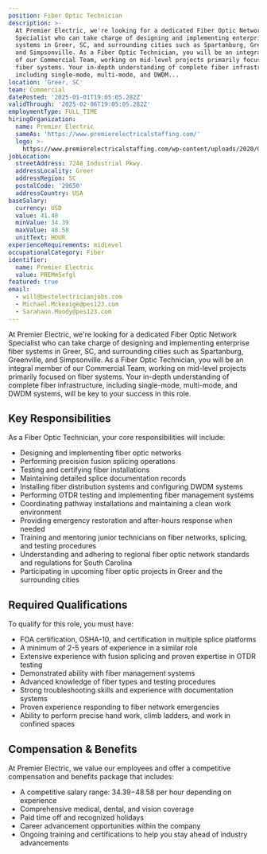 ```yaml
---
position: Fiber Optic Technician
description: >-
  At Premier Electric, we're looking for a dedicated Fiber Optic Network
  Specialist who can take charge of designing and implementing enterprise fiber
  systems in Greer, SC, and surrounding cities such as Spartanburg, Greenville,
  and Simpsonville. As a Fiber Optic Technician, you will be an integral member
  of our Commercial Team, working on mid-level projects primarily focused on
  fiber systems. Your in-depth understanding of complete fiber infrastructure,
  including single-mode, multi-mode, and DWDM...
location: 'Greer, SC'
team: Commercial
datePosted: '2025-01-01T19:05:05.282Z'
validThrough: '2025-02-06T19:05:05.282Z'
employmentType: FULL_TIME
hiringOrganization:
  name: Premier Electric
  sameAs: 'https://www.premierelectricalstaffing.com/'
  logo: >-
    https://www.premierelectricalstaffing.com/wp-content/uploads/2020/05/Premier-Electrical-Staffing-logo.png
jobLocation:
  streetAddress: 7248 Industrial Pkwy.
  addressLocality: Greer
  addressRegion: SC
  postalCode: '29650'
  addressCountry: USA
baseSalary:
  currency: USD
  value: 41.48
  minValue: 34.39
  maxValue: 48.58
  unitText: HOUR
experienceRequirements: midLevel
occupationalCategory: Fiber
identifier:
  name: Premier Electric
  value: PREMm5xfgl
featured: true
email:
  - will@bestelectricianjobs.com
  - Michael.Mckeaige@pes123.com
  - Sarahann.Moody@pes123.com
---
```




At Premier Electric, we're looking for a dedicated Fiber Optic Network Specialist who can take charge of designing and implementing enterprise fiber systems in Greer, SC, and surrounding cities such as Spartanburg, Greenville, and Simpsonville. As a Fiber Optic Technician, you will be an integral member of our Commercial Team, working on mid-level projects primarily focused on fiber systems. Your in-depth understanding of complete fiber infrastructure, including single-mode, multi-mode, and DWDM systems, will be key to your success in this role. 

## Key Responsibilities
As a Fiber Optic Technician, your core responsibilities will include:

- Designing and implementing fiber optic networks
- Performing precision fusion splicing operations
- Testing and certifying fiber installations
- Maintaining detailed splice documentation records
- Installing fiber distribution systems and configuring DWDM systems
- Performing OTDR testing and implementing fiber management systems
- Coordinating pathway installations and maintaining a clean work environment
- Providing emergency restoration and after-hours response when needed
- Training and mentoring junior technicians on fiber networks, splicing, and testing procedures
- Understanding and adhering to regional fiber optic network standards and regulations for South Carolina
- Participating in upcoming fiber optic projects in Greer and the surrounding cities

## Required Qualifications
To qualify for this role, you must have:

- FOA certification, OSHA-10, and certification in multiple splice platforms
- A minimum of 2-5 years of experience in a similar role
- Extensive experience with fusion splicing and proven expertise in OTDR testing
- Demonstrated ability with fiber management systems
- Advanced knowledge of fiber types and testing procedures
- Strong troubleshooting skills and experience with documentation systems
- Proven experience responding to fiber network emergencies
- Ability to perform precise hand work, climb ladders, and work in confined spaces

## Compensation & Benefits
At Premier Electric, we value our employees and offer a competitive compensation and benefits package that includes:

- A competitive salary range: $34.39-$48.58 per hour depending on experience
- Comprehensive medical, dental, and vision coverage
- Paid time off and recognized holidays
- Career advancement opportunities within the company
- Ongoing training and certifications to help you stay ahead of industry advancements
